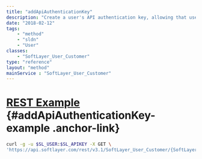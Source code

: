 ```yaml
---
title: "addApiAuthenticationKey"
description: "Create a user's API authentication key, allowing that user access to query the SoftLayer API. addApiAuthenticationKey() returns the user's new API key. Each portal user is allowed only one API key. "
date: "2018-02-12"
tags:
    - "method"
    - "sldn"
    - "User"
classes:
    - "SoftLayer_User_Customer"
type: "reference"
layout: "method"
mainService : "SoftLayer_User_Customer"
---
```


# [REST Example](#addApiAuthenticationKey-example) <a href="/article/rest/"><i class="fas fa-question"></i></a> {#addApiAuthenticationKey-example .anchor-link} 
```bash
curl -g -u $SL_USER:$SL_APIKEY -X GET \
'https://api.softlayer.com/rest/v3.1/SoftLayer_User_Customer/{SoftLayer_User_CustomerID}/addApiAuthenticationKey'
```
